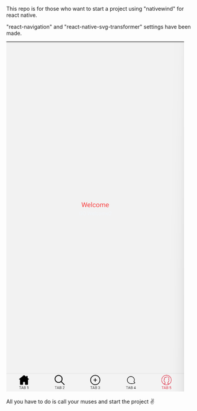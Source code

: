 This repo is for those who want to start a project using "nativewind" for react native.

"react-navigation" and "react-native-svg-transformer"
settings have been made.

![Alt text](./assets/screenshot.png?raw=true "Title")

All you have to do is call your muses and start the project ✌️
